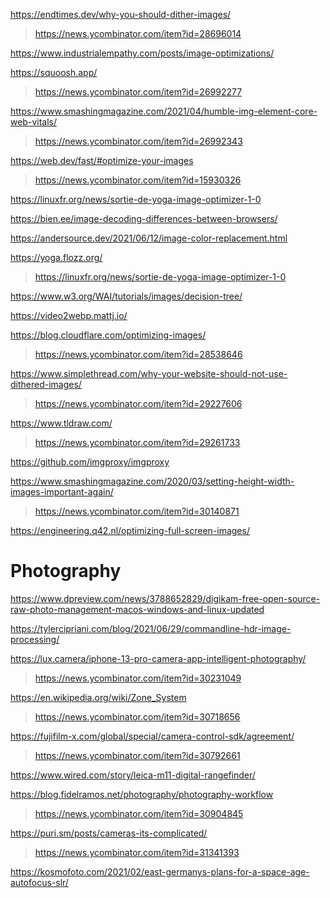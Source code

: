 https://endtimes.dev/why-you-should-dither-images/
> https://news.ycombinator.com/item?id=28696014

https://www.industrialempathy.com/posts/image-optimizations/

https://squoosh.app/
> https://news.ycombinator.com/item?id=26992277

https://www.smashingmagazine.com/2021/04/humble-img-element-core-web-vitals/
> https://news.ycombinator.com/item?id=26992343

https://web.dev/fast/#optimize-your-images
> https://news.ycombinator.com/item?id=15930326

https://linuxfr.org/news/sortie-de-yoga-image-optimizer-1-0

https://bien.ee/image-decoding-differences-between-browsers/

https://andersource.dev/2021/06/12/image-color-replacement.html

https://yoga.flozz.org/
> https://linuxfr.org/news/sortie-de-yoga-image-optimizer-1-0

https://www.w3.org/WAI/tutorials/images/decision-tree/

https://video2webp.mattj.io/

https://blog.cloudflare.com/optimizing-images/
> https://news.ycombinator.com/item?id=28538646

https://www.simplethread.com/why-your-website-should-not-use-dithered-images/
> https://news.ycombinator.com/item?id=29227606

https://www.tldraw.com/
> https://news.ycombinator.com/item?id=29261733

https://github.com/imgproxy/imgproxy

https://www.smashingmagazine.com/2020/03/setting-height-width-images-important-again/
> https://news.ycombinator.com/item?id=30140871

https://engineering.q42.nl/optimizing-full-screen-images/

# Photography
https://www.dpreview.com/news/3788652829/digikam-free-open-source-raw-photo-management-macos-windows-and-linux-updated

https://tylercipriani.com/blog/2021/06/29/commandline-hdr-image-processing/

https://lux.camera/iphone-13-pro-camera-app-intelligent-photography/
> https://news.ycombinator.com/item?id=30231049

https://en.wikipedia.org/wiki/Zone_System
> https://news.ycombinator.com/item?id=30718656

https://fujifilm-x.com/global/special/camera-control-sdk/agreement/
> https://news.ycombinator.com/item?id=30792661

https://www.wired.com/story/leica-m11-digital-rangefinder/

https://blog.fidelramos.net/photography/photography-workflow
> https://news.ycombinator.com/item?id=30904845

https://puri.sm/posts/cameras-its-complicated/
> https://news.ycombinator.com/item?id=31341393

https://kosmofoto.com/2021/02/east-germanys-plans-for-a-space-age-autofocus-slr/
> 